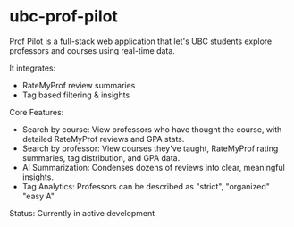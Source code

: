 # ubc-prof-pilot

Prof Pilot is a full-stack web application that let's UBC students explore professors and courses using real-time data.

It integrates:
- RateMyProf review summaries
- Tag based filtering & insights


Core Features:
- Search by course: View professors who have thought the course, with detailed RateMyProf reviews and GPA stats.
- Search by professor: View courses they've taught, RateMyProf rating summaries, tag distribution, and GPA data.
- AI Summarization: Condenses dozens of reviews into clear, meaningful insights.
- Tag Analytics: Professors can be described as "strict", "organized" "easy A"



Status: Currently in active development
